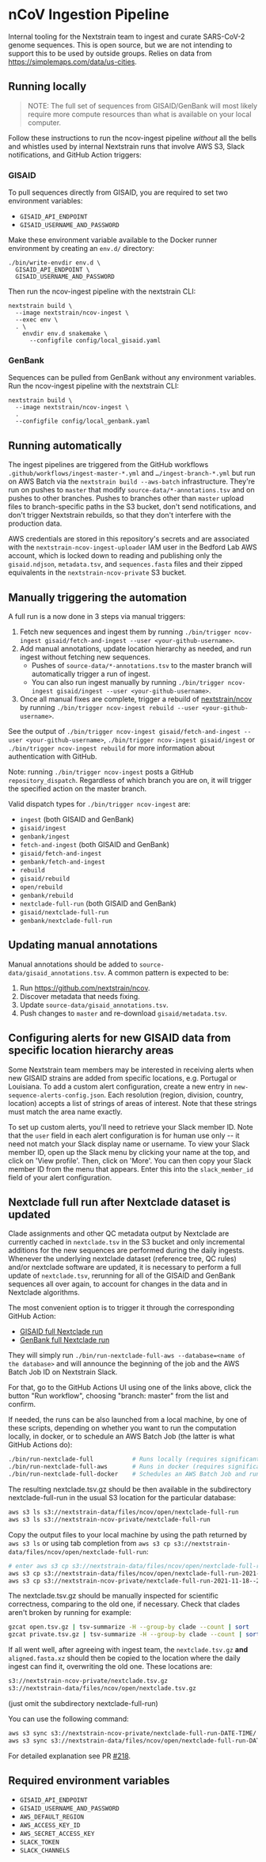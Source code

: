 # nCoV Ingestion Pipeline

Internal tooling for the Nextstrain team to ingest and curate SARS-CoV-2 genome sequences. This is open source, but we are not intending to support this to be used by outside groups.
Relies on data from https://simplemaps.com/data/us-cities.

## Running locally
> NOTE: The full set of sequences from GISAID/GenBank will most likely require more compute resources than what is available on your local computer.

Follow these instructions to run the ncov-ingest pipeline _without_ all the bells and whistles used by internal Nextstrain runs that involve AWS S3, Slack notifications, and GitHub Action triggers:


### GISAID
To pull sequences directly from GISAID, you are required to set two environment variables:
- `GISAID_API_ENDPOINT`
- `GISAID_USERNAME_AND_PASSWORD`

Make these environment variable available to the Docker runner environment by creating an `env.d/` directory:
```
./bin/write-envdir env.d \
  GISAID_API_ENDPOINT \
  GISAID_USERNAME_AND_PASSWORD
```
Then run the ncov-ingest pipeline with the nextstrain CLI:
```
nextstrain build \
  --image nextstrain/ncov-ingest \
  --exec env \
  . \
    envdir env.d snakemake \
      --configfile config/local_gisaid.yaml
```

### GenBank
Sequences can be pulled from GenBank without any environment variables.
Run the ncov-ingest pipeline with the nextstrain CLI:
```
nextstrain build \
  --image nextstrain/ncov-ingest \
  .
  --configfile config/local_genbank.yaml
```


## Running automatically
The ingest pipelines are triggered from the GitHub workflows `.github/workflows/ingest-master-*.yml` and `…/ingest-branch-*.yml` but run on AWS Batch via the `nextstrain build --aws-batch` infrastructure.
They're run on pushes to `master` that modify `source-data/*-annotations.tsv` and on pushes to other branches.
Pushes to branches other than `master` upload files to branch-specific paths in the S3 bucket, don't send notifications, and don't trigger Nextstrain rebuilds, so that they don't interfere with the production data.

AWS credentials are stored in this repository's secrets and are associated with the `nextstrain-ncov-ingest-uploader` IAM user in the Bedford Lab AWS account, which is locked down to reading and publishing only the `gisaid.ndjson`, `metadata.tsv`, and `sequences.fasta` files and their zipped equivalents in the `nextstrain-ncov-private` S3 bucket.

## Manually triggering the automation
A full run is a now done in 3 steps via manual triggers:
1. Fetch new sequences and ingest them by running `./bin/trigger ncov-ingest gisaid/fetch-and-ingest --user <your-github-username>`.
2. Add manual annotations, update location hierarchy as needed, and run ingest without fetching new sequences.
    * Pushes of `source-data/*-annotations.tsv` to the master branch will automatically trigger a run of ingest.
    * You can also run ingest manually by running `./bin/trigger ncov-ingest gisaid/ingest --user <your-github-username>`.
3. Once all manual fixes are complete, trigger a rebuild of [nextstrain/ncov](https://github.com/nextstrain/ncov) by running `./bin/trigger ncov-ingest rebuild --user <your-github-username>`.

See the output of `./bin/trigger ncov-ingest gisaid/fetch-and-ingest --user <your-github-username>`, `./bin/trigger ncov-ingest gisaid/ingest` or `./bin/trigger ncov-ingest rebuild` for more information about authentication with GitHub.

Note: running `./bin/trigger ncov-ingest` posts a GitHub `repository_dispatch`.
Regardless of which branch you are on, it will trigger the specified action on the master branch.

Valid dispatch types for `./bin/trigger ncov-ingest` are:

  - `ingest` (both GISAID and GenBank)
  - `gisaid/ingest`
  - `genbank/ingest`
  - `fetch-and-ingest` (both GISAID and GenBank)
  - `gisaid/fetch-and-ingest`
  - `genbank/fetch-and-ingest`
  - `rebuild`
  - `gisaid/rebuild`
  - `open/rebuild`
  - `genbank/rebuild`
  - `nextclade-full-run` (both GISAID and GenBank)
  - `gisaid/nextclade-full-run`
  - `genbank/nextclade-full-run`

## Updating manual annotations
Manual annotations should be added to `source-data/gisaid_annotations.tsv`.
A common pattern is expected to be:

 1. Run <https://github.com/nextstrain/ncov>.
 2. Discover metadata that needs fixing.
 3. Update `source-data/gisaid_annotations.tsv`.
 4. Push changes to `master` and re-download `gisaid/metadata.tsv`.


## Configuring alerts for new GISAID data from specific location hierarchy areas
Some Nextstrain team members may be interested in receiving alerts when new GISAID strains are added from specific locations, e.g. Portugal or Louisiana.
To add a custom alert configuration, create a new entry in `new-sequence-alerts-config.json`.
Each resolution (region, division, country, location) accepts a list of strings of areas of interest.
Note that these strings must match the area name exactly.

To set up custom alerts, you'll need to retrieve your Slack member ID.
Note that the `user` field in each alert configuration is for human use only -- it need not match your Slack display name or username.
To view your Slack member ID, open up the Slack menu by clicking your name at the top, and click on 'View profile'.
Then, click on 'More'.
You can then copy your Slack member ID from the menu that appears.
Enter this into the `slack_member_id` field of your alert configuration.

## Nextclade full run after Nextclade dataset is updated

Clade assignments and other QC metadata output by Nextclade are currently cached in `nextclade.tsv` in the S3 bucket and only incremental additions for the new sequences are performed during the daily ingests.
Whenever the underlying nextclade dataset (reference tree, QC rules) and/or nextclade software are updated, it is necessary to perform a full update of `nextclade.tsv`, rerunning for all of the GISAID and GenBank sequences all over again, to account for changes in the data and in Nextclade algorithms.

The most convenient option is to trigger it through the corresponding GitHub Action:

* [GISAID full Nextclade run](https://github.com/nextstrain/ncov-ingest/actions/workflows/nextclade-full-run-gisaid.yml)
* [GenBank full Nextclade run](https://github.com/nextstrain/ncov-ingest/actions/workflows/nextclade-full-run-genbank.yml)

They will simply run `./bin/run-nextclade-full-aws --database=<name of the database>` and will announce the beginning of the job and the AWS Batch Job ID on Nextstrain Slack.

For that, go to the GitHub Actions UI using one of the links above, click the button "Run workflow", choosing "branch: master" from the list and confirm.

If needed, the runs can be also launched from a local machine, by one of these scripts, depending on whether you want to run the computation locally, in docker, or to schedule an AWS Batch Job (the latter is what GitHub Actions do):

```bash
./bin/run-nextclade-full           # Runs locally (requires significant computational resources)
./bin/run-nextclade-full-aws       # Runs in docker (requires significant computational resources)
./bin/run-nextclade-full-docker    # Schedules an AWS Batch Job and runs there
```

The resulting nextclade.tsv.gz should be then available in the subdirectory nextclade-full-run in the usual S3 location for the particular database:

```bash
aws s3 ls s3://nextstrain-data/files/ncov/open/nextclade-full-run
aws s3 ls s3://nextstrain-ncov-private/nextclade-full-run
```

Copy the output files to your local machine by using the path returned by `aws s3 ls` or using tab completion from `aws s3 cp s3://nextstrain-data/files/ncov/open/nextclade-full-run`:

```bash
# enter aws s3 cp s3://nextstrain-data/files/ncov/open/nextclade-full-run and use tab completion for exact date
aws s3 cp s3://nextstrain-data/files/ncov/open/nextclade-full-run-2021-11-19--02-34-23--UTC/nextclade.tsv.gz open.tsv.gz
aws s3 cp s3://nextstrain-ncov-private/nextclade-full-run-2021-11-18--23-37-14--UTC/nextclade.tsv.gz private.tsv.gz
```

The nextclade.tsv.gz should be manually inspected for scientific correctness, comparing to the old one, if necessary. Check that clades aren't broken by running for example:

```bash
gzcat open.tsv.gz | tsv-summarize -H --group-by clade --count | sort
gzcat private.tsv.gz | tsv-summarize -H --group-by clade --count | sort
```

If all went well, after agreeing with ingest team, the `nextclade.tsv.gz` **and** `aligned.fasta.xz` should then be copied to the location where the daily ingest can find it, overwriting the old one. These locations are:

```txt
s3://nextstrain-ncov-private/nextclade.tsv.gz
s3://nextstrain-data/files/ncov/open/nextclade.tsv.gz
```

(just omit the subdirectory nextclade-full-run)

You can use the following command:

```bash
aws s3 sync s3://nextstrain-ncov-private/nextclade-full-run-DATE-TIME/ s3://nextstrain-ncov-private
aws s3 sync s3://nextstrain-data/files/ncov/open/nextclade-full-run-DATE-TIME/ s3://nextstrain-data/files/ncov/open
```

For detailed explanation see PR [#218](https://github.com/nextstrain/ncov-ingest/pull/218).

## Required environment variables
* `GISAID_API_ENDPOINT`
* `GISAID_USERNAME_AND_PASSWORD`
* `AWS_DEFAULT_REGION`
* `AWS_ACCESS_KEY_ID`
* `AWS_SECRET_ACCESS_KEY`
* `SLACK_TOKEN`
* `SLACK_CHANNELS`
